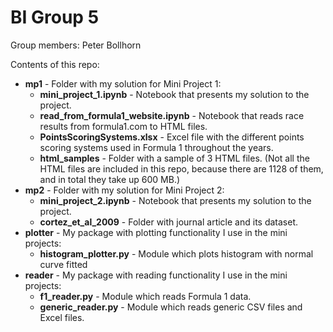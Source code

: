 # BI Group 5

Group members: Peter Bollhorn

Contents of this repo:
- **mp1** - Folder with my solution for Mini Project 1:
  - **mini_project_1.ipynb** - Notebook that presents my solution to the project.
  - **read_from_formula1_website.ipynb** - Notebook that reads race results from formula1.com to HTML files.
  - **PointsScoringSystems.xlsx** - Excel file with the different points scoring systems used in Formula 1 throughout the years.
  - **html_samples** - Folder with a sample of 3 HTML files. (Not all the HTML files are included in this repo, because there are 1128 of them, and in total they take up 600 MB.)
- **mp2** - Folder with my solution for Mini Project 2:
  - **mini_project_2.ipynb** - Notebook that presents my solution to the project.
  - **cortez_et_al_2009** - Folder with journal article and its dataset.
- **plotter** - My package with plotting functionality I use in the mini projects:
  - **histogram_plotter.py** - Module which plots histogram with normal curve fitted
- **reader** - My package with reading functionality I use in the mini projects:
  - **f1_reader.py** - Module which reads Formula 1 data.
  - **generic_reader.py** - Module which reads generic CSV files and Excel files.